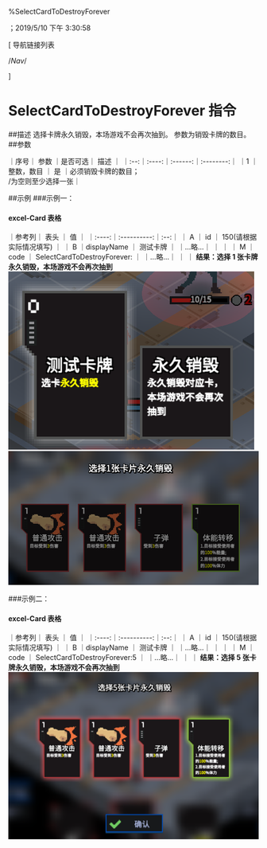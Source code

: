
%SelectCardToDestroyForever

；2019/5/10 下午 3:30:58

[ 导航链接列表

/*Nav*/

]
# SelectCardToDestroyForever 指令

##描述
选择卡牌永久销毁，本场游戏不会再次抽到。
参数为销毁卡牌的数目。
##参数

｜序号｜ 参数 ｜是否可选｜          描述  ｜
｜:--:｜:----:｜:------:｜:--------:｜
｜1  ｜ 整数，数目 ｜   是   ｜必须销毁卡牌的数目；<br>/为空则至少选择一张｜


##示例
###示例一：
#### excel-Card 表格

｜参考列｜    表头    ｜ 值 ｜
｜:----:｜:----------:｜:--:｜
｜  A   ｜     id     ｜  150(请根据实际情况填写) ｜
｜  B   ｜displayName ｜  测试卡牌  ｜
｜…略…｜            ｜    ｜
｜  M   ｜    code    ｜  SelectCardToDestroyForever: ｜
｜…略…｜            ｜    ｜
**结果：选择 1 张卡牌永久销毁，本场游戏不会再次抽到**
![SelectCardToDestroyForeverSample1](selectcardtodestroyforever~/Images~/SELECTCARDTODESTROYFOREVERSAMPLE1.png)
![SelectCardToDestroyForeverSample2](selectcardtodestroyforever~/Images~/SELECTCARDTODESTROYFOREVERSAMPLE2.png)

###示例二：
#### excel-Card 表格

｜参考列｜    表头    ｜ 值 ｜
｜:----:｜:----------:｜:--:｜
｜  A   ｜     id     ｜  150(请根据实际情况填写) ｜
｜  B   ｜displayName ｜  测试卡牌  ｜
｜…略…｜            ｜    ｜
｜  M   ｜    code    ｜  SelectCardToDestroyForever:5 ｜
｜…略…｜            ｜    ｜
**结果：选择 5 张卡牌永久销毁，本场游戏不会再次抽到**
![SelectCardToDestroyForeverSample3](selectcardtodestroyforever~/Images~/SELECTCARDTODESTROYFOREVERSAMPLE3.png)
